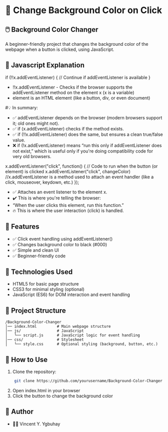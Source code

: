 ﻿# 🎨 Change Background Color on Click

## 🖱️ Background Color Changer
A beginner-friendly project that changes the background color of the webpage when a button is clicked, using JavaScript.

## 📘 Javascript Explanation

if (!!x.addEventListener) { 
    // Continue if addEventListener is available
}
- !!x.addEventListener - Checks if the browser supports the addEventListener method on the element x (x is a variable)
- element is an HTML element (like a button, div, or even document)

#💡 In summary:
- ✅ addEventListener depends on the browser (modern browsers support it; old ones might not).
- ✅ if (x.addEventListener) checks if the method exists.
- ✅ if (!!x.addEventListener) does the same, but ensures a clean true/false value.
- ❌ if (!x.addEventListener) means “run this only if addEventListener does not exist,” which is useful only if you're doing compatibility code for very old browsers.

x.addEventListener("click", function() {
    // Code to run when the button (or element) is clicked
    x.addEventListener("click", changeColor) //x.addEventListener is a method used to attach an event handler (like a click, mouseover, keydown, etc.) 
});

- ✅ Attaches an event listener to the element x.
- ✔️ This is where you're telling the browser:
- “When the user clicks this element, run this function.”
- 🔥 This is where the user interaction (click) is handled.

## 📝 Features
- ✅ Click event handling using addEventListener()
- ✅ Changes background color to black (#000)
- ✅ Simple and clean UI
- ✅ Beginner-friendly code

## 🎯 Technologies Used
- HTML5 for basic page structure
- CSS3 for minimal styling (optional)
- JavaScript (ES6) for DOM interaction and event handling

## 📂 Project Structure
```
/Background-Color-Changer  
│── index.html         # Main webpage structure  
│── js/                # JavaScript  
│   └── script.js      # JavaScript logic for event handling  
│── css/               # Stylesheet  
│   └── style.css      # Optional styling (background, button, etc.)
```

## 📌 How to Use
1. Clone the repository:
```sh
    git clone https://github.com/yourusername/Background-Color-Changer.git
```
2. Open index.html in your browser
3. Click the button to change the background color

## 📜 Author
- 👨‍💻 Vincent Y. Ygbuhay
